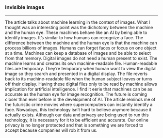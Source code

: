 <h3>Invisible images</h3>
<hr />

<p>

The article talks about machine learning in the context of images. What I thought was an interesting point was the dichotomy between the machine and the human eye. These machines behave like an AI by being able to identify images. It’s similar to how humans can recognize a face. The difference between the machine and the human eye is that the machine can process billions of images. Humans can forget faces or focus on one object at a time. Machines can keep a database of images and be able to select from that memory. Digital images do not need a human present to exist. The machine learns and creates its own machine-readable file. Human-readable files are temporary. They’re temporary when human want to view the digital image so they search and presented in a digital display. The file reverts back to its machine-readable file when the human subject leaves or turns off their display. Having these digital files only to be read by machine allows implication for artificial intelligence. I find it eerie that machines can be as accurate as the human eye for image recognition. The future is coming closer than ever before in the development of AI. The article reminds me of the futuristic crime movies where supercomputers can instantly identify a face. Nowadays, this technology isn’t hard to believe anymore because it actually exists. Although our data and privacy are being used to run this technology, it is necessary for it to be efficient and accurate. Our online privacy is no longer protected and that is something we are forced to accept because companies will rob it from us. 
</p>
